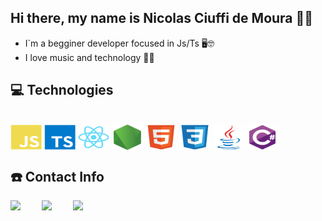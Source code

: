 ## Hi there, my name is Nicolas Ciuffi de Moura 👋🚀

- I`m a begginer developer focused in Js/Ts 🖥️🤓
- I love music and technology 🎵🤖

##

## 💻 Technologies

<div style="display: inline_block"><br>
  <img align="center" alt="nickciuffi-Js" height="40" width="50" src="https://raw.githubusercontent.com/devicons/devicon/master/icons/javascript/javascript-plain.svg">
  <img align="center" alt="nickciuffi-Ts" height="40" width="50" src="https://raw.githubusercontent.com/devicons/devicon/master/icons/typescript/typescript-plain.svg">
  <img align="center" alt="nickciuffi-React" height="40" width="50" src="https://raw.githubusercontent.com/devicons/devicon/master/icons/react/react-original.svg">
  <img align="center" alt="nickciuffi-node" height="40" width="50" src="https://raw.githubusercontent.com/devicons/devicon/master/icons/nodejs/nodejs-original.svg">
  <img align="center" alt="nickciuffi-HTML" height="40" width="50" src="https://raw.githubusercontent.com/devicons/devicon/master/icons/html5/html5-original.svg">
  <img align="center" alt="nickciuffi-CSS" height="40" width="50" src="https://raw.githubusercontent.com/devicons/devicon/master/icons/css3/css3-original.svg">
  <img align="center" alt="nickciuffi-Python" height="40" width="50" src="https://raw.githubusercontent.com/devicons/devicon/master/icons/java/java-original.svg">
  <img align="center" alt="nickciuffi-Csharp" height="40" width="50" src="https://raw.githubusercontent.com/devicons/devicon/master/icons/csharp/csharp-original.svg">
</div>

##

## ☎️ Contact Info
<div>
  <a style="margin-right:30px" href="https://nickciuffi.xyz" target="_blank"><img src="https://img.shields.io/badge/-Portfolio-4537b0?style=for-the-badge&logo=htmx&logoColor=white" target="_blank"></a>
  <a style="margin-right:30px" href = "mailto:nicolasciuffi1@gmail.com"><img src="https://img.shields.io/badge/Gmail-D14836?style=for-the-badge&logo=gmail&logoColor=white" target="_blank"></a>
  <a style="margin-right:30px" href="https://www.linkedin.com/in/nicolas-ciuffi-dev/" target="_blank"><img src="https://img.shields.io/badge/-LinkedIn-%230077B5?style=for-the-badge&logo=linkedin&logoColor=white" target="_blank"></a> 
</div>
  
 
